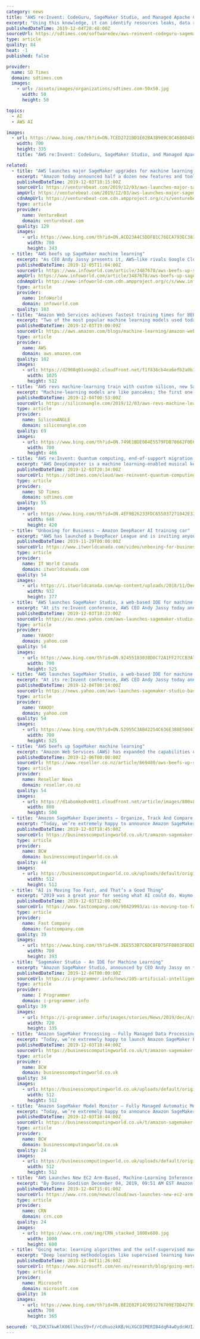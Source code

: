 ```yaml
---
category: news
title: "AWS re:Invent: CodeGuru, SageMaker Studio, and Managed Apache Cassandra"
excerpt: "Using this knowledge, it can identify resources leaks, data race conditions between concurrent threads, and wasted CPU cycles. In addition to the several Amazon SageMaker features announced yesterday, Amazon announced SageMaker Studio, which is an IDE for machine learning. According to Amazon, SageMaker has come a long way since its launch in ..."
publishedDateTime: 2019-12-04T20:48:00Z
sourceUrl: https://sdtimes.com/softwaredev/aws-reinvent-codeguru-sagemaker-studio-and-managed-apache-cassandra/
type: article
quality: 84
heat: -1
published: false

provider:
  name: SD Times
  domain: sdtimes.com
  images:
    - url: /assets/images/organizations/sdtimes.com-50x50.jpg
      width: 50
      height: 50

topics:
  - AI
  - AWS AI

images:
  - url: https://www.bing.com/th?id=ON.7CED2721BD1E02BA3B909C0C4686D4E0
    width: 700
    height: 335
    title: "AWS re:Invent: CodeGuru, SageMaker Studio, and Managed Apache Cassandra"

related:
  - title: "AWS launches major SageMaker upgrades for machine learning model training and testing"
    excerpt: "Amazon today announced half a dozen new features and tools for AWS SageMaker, a toolkit for training and deploying machine learning models to help developers better manage projects, experiments, and model accuracy. AWS SageMaker Studio is a model training and workflow management tool that collects all the code, notebooks, and project folders ..."
    publishedDateTime: 2019-12-03T18:15:00Z
    sourceUrl: https://venturebeat.com/2019/12/03/aws-launches-major-sagemaker-upgrades-for-machine-learning-model-training-and-testing/
    ampUrl: https://venturebeat.com/2019/12/03/aws-launches-major-sagemaker-upgrades-for-machine-learning-model-training-and-testing/amp/
    cdnAmpUrl: https://venturebeat-com.cdn.ampproject.org/c/s/venturebeat.com/2019/12/03/aws-launches-major-sagemaker-upgrades-for-machine-learning-model-training-and-testing/amp/
    type: article
    provider:
      name: VentureBeat
      domain: venturebeat.com
    quality: 129
    images:
      - url: https://www.bing.com/th?id=ON.ACD23A4C5DDFB1C76ECA793EC383F338
        width: 700
        height: 343
  - title: "AWS beefs up SageMaker machine learning"
    excerpt: "As CEO Andy Jassy presents it, AWS—like rivals Google Cloud and Microsoft Azure—wants to become the leading, full-service environment for data scientists, data engineers, and non-specialist developers to run all of their machine learning workloads. For AWS this means a triple-layered stack of services, starting with the basic building ..."
    publishedDateTime: 2019-12-05T11:04:00Z
    sourceUrl: https://www.infoworld.com/article/3487678/aws-beefs-up-sagemaker-machine-learning.html
    ampUrl: https://www.infoworld.com/article/3487678/aws-beefs-up-sagemaker-machine-learning.amp.html
    cdnAmpUrl: https://www-infoworld-com.cdn.ampproject.org/c/s/www.infoworld.com/article/3487678/aws-beefs-up-sagemaker-machine-learning.amp.html
    type: article
    provider:
      name: InfoWorld
      domain: infoworld.com
    quality: 103
  - title: "Amazon Web Services achieves fastest training times for BERT and Mask R-CNN"
    excerpt: "Two of the most popular machine learning models used today are BERT, for natural language processing (NLP), and Mask R-CNN, for image recognition. Over the past several months, AWS has significantly improved the underlying infrastructure, network, machine learning (ML) framework, and model code to achieve"
    publishedDateTime: 2019-12-03T19:00:09Z
    sourceUrl: https://aws.amazon.com/blogs/machine-learning/amazon-web-services-achieves-fastest-training-times-for-bert-and-mask-r-cnn/
    type: article
    provider:
      name: AWS
      domain: aws.amazon.com
    quality: 102
    images:
      - url: https://d2908q01vomqb2.cloudfront.net/f1f836cb4ea6efb2a0b1b99f41ad8b103eff4b59/2017/11/21/Social_Graphics_1.png
        width: 1025
        height: 512
  - title: "AWS revs machine-learning train with custom silicon, new SageMaker goodies"
    excerpt: "Machine-learning models are like pancakes; the first one is usually crummy. In fact, if they fed on models, developers might drop shirt sizes before they got one to the table. Speeding up iterations and cutting guesswork as well as cost can expedite an algorithm’s trip to piping hot, accurate insights. ML doesn’t just sit there — it works ..."
    publishedDateTime: 2019-12-04T00:53:00Z
    sourceUrl: https://siliconangle.com/2019/12/03/aws-revs-machine-learning-train-custom-silicon-new-sagemaker-goodies-reinvent/
    type: article
    provider:
      name: SiliconANGLE
      domain: siliconangle.com
    quality: 69
    images:
      - url: https://www.bing.com/th?id=ON.749E1BDE084E5579FDB70662F0E6CD0F
        width: 700
        height: 466
  - title: "AWS re:Invent: Quantum computing, end-of-support migration program for Windows Server, and Amazon SageMaker Operators for Kubernetes"
    excerpt: "AWS DeepComputer is a machine learning-enabled musical keyboard. The 32-key, 2-octave keyboard is designed to allow developers to play around with Generative AI. Developers can use either a pretrained model, or train their own model on a data set from their favorite genre. AWS Single Sign-On now integrates with Azure AD AWS Single Sign-On ..."
    publishedDateTime: 2019-12-03T20:34:00Z
    sourceUrl: https://sdtimes.com/cloud/aws-reinvent-quantum-computing-end-of-support-migration-program-for-windows-server-and-amazon-sagemaker-operators-for-kubernetes/
    type: article
    provider:
      name: SD Times
      domain: sdtimes.com
    quality: 55
    images:
      - url: https://www.bing.com/th?id=ON.4EF9B26233FDC655037271042E3265AB
        width: 648
        height: 420
  - title: "Unboxing for Business – Amazon DeepRacer AI training car"
    excerpt: "AWS has launched a DeepRacer League and is inviting anyone to participate by attending its summits in 2019 and competing at the SpeedWay. In this video, Mike Miller, sr. manager, product management for AWS AI, unboxes the DeepRacer unit and goes through ..."
    publishedDateTime: 2019-11-29T00:00:00Z
    sourceUrl: https://www.itworldcanada.com/video/unboxing-for-business-amazon-deepracer-ai-training-car
    type: article
    provider:
      name: IT World Canada
      domain: itworldcanada.com
    quality: 54
    images:
      - url: https://i.itworldcanada.com/wp-content/uploads/2018/11/DeepRacer-thumbnail-e1543532439846.jpg
        width: 932
        height: 377
  - title: "AWS launches SageMaker Studio, a web-based IDE for machine learning"
    excerpt: "At its re:Invent conference, AWS CEO Andy Jassy today announced the launch of SageMaker Studio, a web-based IDE for building and training machine learning workflows. It includes everything a data ..."
    publishedDateTime: 2019-12-03T18:23:00Z
    sourceUrl: https://au.news.yahoo.com/aws-launches-sagemaker-studio-based-180924588.html
    type: article
    provider:
      name: YAHOO!
      domain: yahoo.com
    quality: 54
    images:
      - url: https://www.bing.com/th?id=ON.92455183038D0C72A1FF27CCB3A7C09C
        width: 700
        height: 525
  - title: "AWS launches SageMaker Studio, a web-based IDE for machine learning"
    excerpt: "At its re:Invent conference, AWS CEO Andy Jassy today announced the launch of SageMaker Studio, a web-based IDE for building and training machine learning workflows. It includes everything a data scientist would need to get started, including ways to organize notebooks, data sets, code and models, for example. It essentially wants to be a one ..."
    publishedDateTime: 2019-12-04T00:14:00Z
    sourceUrl: https://news.yahoo.com/aws-launches-sagemaker-studio-based-180924588.html
    type: article
    provider:
      name: YAHOO!
      domain: yahoo.com
    quality: 54
    images:
      - url: https://www.bing.com/th?id=ON.52955C3AB42254C636E380E50047BF5A
        width: 700
        height: 525
  - title: "AWS beefs up SageMaker machine learning"
    excerpt: "Amazon Web Services (AWS) has expanded the capabilities of its Amazon SageMaker machine learning toolkit to address a number of challenges that enterprises confront when trying to operationalise machine learning, from model organisation, training ..."
    publishedDateTime: 2019-12-06T00:00:00Z
    sourceUrl: https://www.reseller.co.nz/article/669480/aws-beefs-up-sagemaker-machine-learning/
    type: article
    provider:
      name: Reseller News
      domain: reseller.co.nz
    quality: 54
    images:
      - url: https://d1abomko0vm8t1.cloudfront.net/article/images/800x800/dimg/amazon_web_services_aws_2.jpg
        width: 800
        height: 500
  - title: "Amazon SageMaker Experiments – Organize, Track And Compare Your Machine Learning Trainings"
    excerpt: "Today, we’re extremely happy to announce Amazon SageMaker Experiments, a new capability of Amazon SageMaker that lets you organize, track, compare and evaluate machine learning (ML) experiments and model versions. This is a companion discussion topic for the original entry at https://aws.amazon.com/blogs/aws/amazon-sagemaker-experiments ..."
    publishedDateTime: 2019-12-03T18:45:00Z
    sourceUrl: https://businesscomputingworld.co.uk/t/amazon-sagemaker-experiments-organize-track-and-compare-your-machine-learning-trainings/194734
    type: article
    provider:
      name: BCW
      domain: businesscomputingworld.co.uk
    quality: 44
    images:
      - url: https://businesscomputingworld.co.uk/uploads/default/original/1X/f630a15932336b1cfe94ee76167108be74ef73e8.jpeg
        width: 512
        height: 512
  - title: "AI is Moving Too Fast, and That’s a Good Thing"
    excerpt: "2019 was a great year for seeing what AI could do. Waymo deployed self-driving taxis to actual paying customers in Arizona. Bots from OpenAI and DeepMind beat the top professionals in two major esports games. A deep-learning algorithm performed as well as doctors—and sometimes better—at spotting lung cancer tumors in medical imaging."
    publishedDateTime: 2019-12-03T12:00:00Z
    sourceUrl: https://www.fastcompany.com/90429993/ai-is-moving-too-fast-and-thats-a-good-thing
    type: article
    provider:
      name: Fast Company
      domain: fastcompany.com
    quality: 39
    images:
      - url: https://www.bing.com/th?id=ON.3EE553B7C6DC8FD75FF0803F8DEEEA7D
        width: 700
        height: 393
  - title: "Sagemaker Studio - An IDE for Machine Learning"
    excerpt: "Amazon SageMaker Studio, announced by CEO Andy Jassy on the second day of the AWS re:Invent conference, is envisaged as unifying all the tools needed for machine learning. Several other SageMaker products were launched alongside it. As we reported at the ..."
    publishedDateTime: 2019-12-04T00:00:00Z
    sourceUrl: https://i-programmer.info/news/105-artificial-intelligence/13300-sagemaker-studio.html
    type: article
    provider:
      name: I Programmer
      domain: i-programmer.info
    quality: 39
    images:
      - url: https://i-programmer.info/images/stories/News/2019/dec/A/sagemakerstudio.JPG
        width: 720
        height: 335
  - title: "Amazon SageMaker Processing – Fully Managed Data Processing and Model Evaluation"
    excerpt: "Today, we’re extremely happy to launch Amazon SageMaker Processing, a new capability of Amazon SageMaker that lets you easily run your preprocessing, postprocessing and model evaluation workloads on fully managed infrastructure. This is a companion ..."
    publishedDateTime: 2019-12-03T18:44:00Z
    sourceUrl: https://businesscomputingworld.co.uk/t/amazon-sagemaker-processing-fully-managed-data-processing-and-model-evaluation/194732
    type: article
    provider:
      name: BCW
      domain: businesscomputingworld.co.uk
    quality: 34
    images:
      - url: https://businesscomputingworld.co.uk/uploads/default/original/1X/f630a15932336b1cfe94ee76167108be74ef73e8.jpeg
        width: 512
        height: 512
  - title: "Amazon SageMaker Model Monitor – Fully Managed Automatic Monitoring For Your Machine Learning Models"
    excerpt: "Today, we’re extremely happy to announce Amazon SageMaker Model Monitor, a new capability of Amazon SageMaker that automatically monitors machine learning (ML) models in production, and alerts you when data quality issues appear. This is a companion ..."
    publishedDateTime: 2019-12-03T18:44:00Z
    sourceUrl: https://businesscomputingworld.co.uk/t/amazon-sagemaker-model-monitor-fully-managed-automatic-monitoring-for-your-machine-learning-models/194731
    type: article
    provider:
      name: BCW
      domain: businesscomputingworld.co.uk
    quality: 24
    images:
      - url: https://businesscomputingworld.co.uk/uploads/default/original/1X/f630a15932336b1cfe94ee76167108be74ef73e8.jpeg
        width: 512
        height: 512
  - title: "AWS Launches New EC2 Arm-Based, Machine-Learning Inference Instances"
    excerpt: "By Donna Goodison December 04, 2019, 09:51 AM EST Amazon Web Services unveiled new EC2 Arm-based instances powered by its AWS-designed Graviton2 processors, along with Inf1 machine-learning inference instances powered by its custom AWS Inferentia chips. “If you look at instances to start, it's not just that we have meaningfully more instances ..."
    publishedDateTime: 2019-12-04T15:01:00Z
    sourceUrl: https://www.crn.com/news/cloud/aws-launches-new-ec2-arm-based-machine-learning-inference-instances
    type: article
    provider:
      name: CRN
      domain: crn.com
    quality: 24
    images:
      - url: https://www.crn.com/img/CRN_stacked_1000x600.jpg
        width: 1000
        height: 600
  - title: "Going meta: learning algorithms and the self-supervised machine with Dr. Philip Bachman"
    excerpt: "Deep learning methodologies like supervised learning have been very successful in training machines to make predictions about the world. But because they’re so dependent upon large amounts of human-annotated data, they’ve been difficult to scale. Dr. Phil Bachman, a researcher at MSR Montreal, would like to change that, and he’s working ..."
    publishedDateTime: 2019-12-04T11:26:00Z
    sourceUrl: https://www.microsoft.com/en-us/research/blog/going-meta-learning-algorithms-and-the-self-supervised-machine-with-dr-philip-bachman/
    type: article
    provider:
      name: Microsoft
      domain: microsoft.com
    quality: 16
    images:
      - url: https://www.bing.com/th?id=ON.BE2E02F14C993276709E7DD42793D530
        width: 700
        height: 365

secured: "OLZXK37kwKlK06llhosS9+f/rCdhuozkKB/HiXGCDIMERIB4dqR4wOydcHUIJTyJGA3MdqJAntyyWLs+vNb0EvDyTBHejlux1zWA0Uk/4GikcxNBIlJxp8/aiRpOV+U3LdmdRQVmk/GH9iupAKwj62k+CxaqzjtkLxe87jBVaKATY8M2++7d79ER0/IUMejj/WR9UCeokcbI3/bRTLy+vrnXopvwlse0tCC3h0HzHQO/DgwZ7EY8dHk3jKTiiiJ2Fl/HaB4aGJZ77GST2h9ISQ==;Lzyk1pes7g4ByUyvJLAJNA=="
---
```


